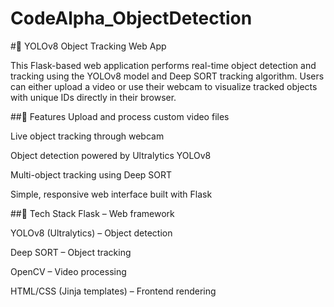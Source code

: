 # CodeAlpha_ObjectDetection

#🎥 YOLOv8 Object Tracking Web App

This Flask-based web application performs real-time object detection and tracking using the YOLOv8 model and Deep SORT tracking algorithm. Users can either upload a video or use their webcam to visualize tracked objects with unique IDs directly in their browser.

##🚀 Features
Upload and process custom video files

Live object tracking through webcam

Object detection powered by Ultralytics YOLOv8

Multi-object tracking using Deep SORT

Simple, responsive web interface built with Flask

##🧠 Tech Stack
Flask – Web framework

YOLOv8 (Ultralytics) – Object detection

Deep SORT – Object tracking

OpenCV – Video processing

HTML/CSS (Jinja templates) – Frontend rendering
